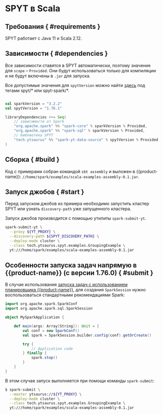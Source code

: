 # SPYT в Scala

## Требования { #requirements }

SPYT работает с Java 11 и Scala 2.12.

## Зависимости { #dependencies }

Все зависимости ставятся в SPYT автоматически, поэтому  значение для `scope` – `Provided`. Они будут использоваться только для компиляции и не будут включены в `.jar` для запуска.

Все допустимые значения для `spytVersion` можно найти [здесь](https://github.com/ytsaurus/ytsaurus/tags) под тегами spyt/* или spyt-spark/*.

```scala

val sparkVersion = "3.2.2"
val spytVersion = "1.76.1"

libraryDependencies ++= Seq(
    // зависимости от Spark
    "org.apache.spark" %% "spark-core" % sparkVersion % Provided,
    "org.apache.spark" %% "spark-sql" % sparkVersion % Provided,
    // библиотека SPYT
    "tech.ytsaurus" %% "spark-yt-data-source" % spytVersion % Provided
)
```

## Сборка { #build }

Код с примерами собран командой `sbt assembly`  и выложен в {{product-name}}: `//home/spark/examples/scala-examples-assembly-0.1.jar`.

## Запуск джобов { #start }

Перед запуском джобов из примера необходимо запустить кластер SPYT или узнать `discovery-path` уже запущенного кластера.

Запуск джобов производится с помощью утилиты `spark-submit-yt`.

```bash
spark-submit-yt \
  --proxy ${YT_PROXY} \
  --discovery-path ${SPYT_DISCOVERY_PATH} \
  --deploy-mode cluster \
  --class tech.ytsaurus.spyt.examples.GroupingExample \
  yt:///home/spark/examples/scala-examples-assembly-0.1.jar

```

## Особенности запуска задач напрямую в {{product-name}} (с версии 1.76.0) { #submit }

В случае использования [запуска задач с использованием планировщика {{product-name}}](../../../../../user-guide/data-processing/spyt/launch.md#submit), для создания `SparkSession` нужно воспользоваться стандартными рекомендациями Spark:

```scala
import org.apache.spark.SparkConf
import org.apache.spark.sql.SparkSession

object MySparkApplication {

    def main(args: Array[String]): Unit = {
        val conf = new SparkConf()
        val spark = SparkSession.builder.config(conf).getOrCreate()

        try {
            // Application code
        } finally {
            spark.stop()
        }
    }
}
```

В этом случае запуск выполняется при помощи команды `spark-submit`:

```bash
$ spark-submit \
  --master ytsaurus://${YT_PROXY} \
  --deploy-mode cluster \
  --class tech.ytsaurus.spyt.examples.GroupingExample \
  yt:///home/spark/examples/scala-examples-assembly-0.1.jar

```


